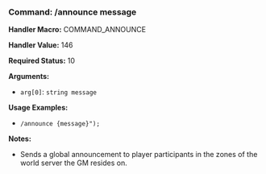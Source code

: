 ### Command: /announce message

**Handler Macro:** COMMAND_ANNOUNCE

**Handler Value:** 146

**Required Status:** 10

**Arguments:**
- `arg[0]`: `string message`

**Usage Examples:**
- `/announce {message}");`

**Notes:**
- Sends a global announcement to player participants in the zones of the world server the GM resides on.